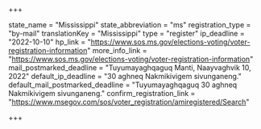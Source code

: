 +++

state_name = "Mississippi"
state_abbreviation = "ms"
registration_type = "by-mail"
translationKey = "Mississippi"
type = "register"
ip_deadline = "2022-10-10"
hp_link = "https://www.sos.ms.gov/elections-voting/voter-registration-information"
more_info_link = "https://www.sos.ms.gov/elections-voting/voter-registration-information"
mail_postmarked_deadline = "Tuyumayaghqaguq Manti, Naayvaghvik 10, 2022"
default_ip_deadline = "30 aghneq Nakmikivigem sivunganeng."
default_mail_postmarked_deadline = "Tuyumayaghqaguq 30 aghneq Nakmikivigem sivunganeng."
confirm_registration_link = "https://www.msegov.com/sos/voter_registration/amiregistered/Search"

+++